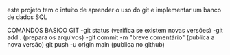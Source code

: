 este projeto tem o intuito de aprender o uso do git e implementar um banco de dados SQL

COMANDOS BASICO GIT
-git status (verifica se existem novas versões)
-git add . (prepara os arquivos)
-git commit -m "breve comentário" (publica a nova versão)
git push -u origin main (publica no github)
